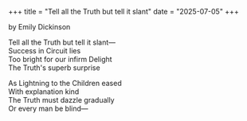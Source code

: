 +++
title = "Tell all the Truth but tell it slant"
date = "2025-07-05"
+++

by Emily Dickinson

Tell all the Truth but tell it slant—  
Success in Circuit lies  
Too bright for our infirm Delight  
The Truth's superb surprise  

As Lightning to the Children eased  
With explanation kind  
The Truth must dazzle gradually  
Or every man be blind—  
